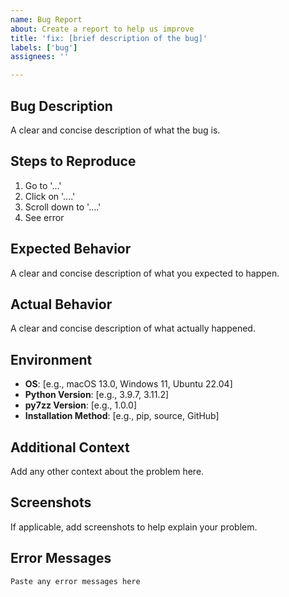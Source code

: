 ```yaml
---
name: Bug Report
about: Create a report to help us improve
title: 'fix: [brief description of the bug]'
labels: ['bug']
assignees: ''

---
```


## Bug Description

A clear and concise description of what the bug is.

## Steps to Reproduce

1. Go to '...'
2. Click on '....'
3. Scroll down to '....'
4. See error

## Expected Behavior

A clear and concise description of what you expected to happen.

## Actual Behavior

A clear and concise description of what actually happened.

## Environment

- **OS**: [e.g., macOS 13.0, Windows 11, Ubuntu 22.04]
- **Python Version**: [e.g., 3.9.7, 3.11.2]
- **py7zz Version**: [e.g., 1.0.0]
- **Installation Method**: [e.g., pip, source, GitHub]

## Additional Context

Add any other context about the problem here.

## Screenshots

If applicable, add screenshots to help explain your problem.

## Error Messages

```
Paste any error messages here
```
